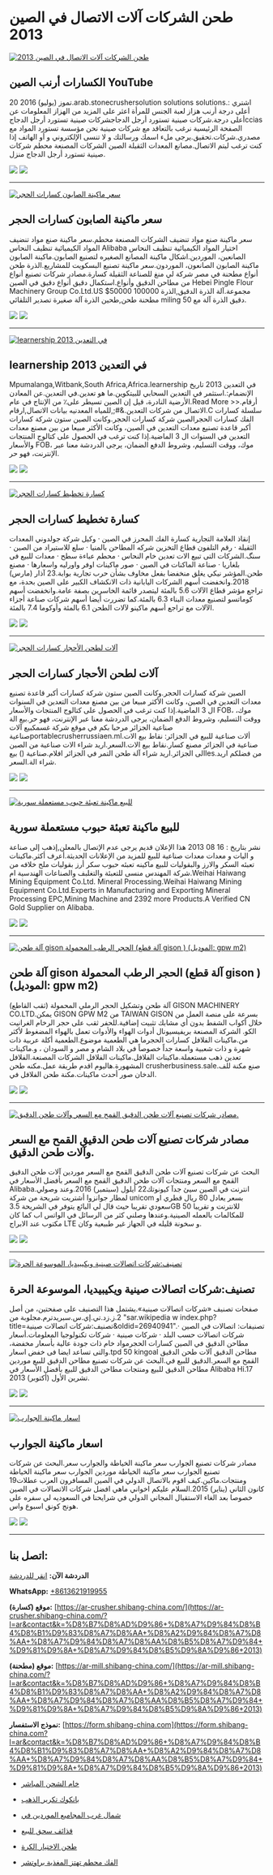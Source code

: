 # طحن الشركات آلات الاتصال في الصين 2013

<a href="https://swt.shibang-china.com/?l=ar&img&k=%D8%B7%D8%AD%D9%86+%D8%A7%D9%84%D8%B4%D8%B1%D9%83%D8%A7%D8%AA+%D8%A2%D9%84%D8%A7%D8%AA+%D8%A7%D9%84%D8%A7%D8%AA%D8%B5%D8%A7%D9%84+%D9%81%D9%8A+%D8%A7%D9%84%D8%B5%D9%8A%D9%86+2013" target="_blank">![طحن الشركات آلات الاتصال في الصين 2013](http://static.shibang-china.com/all-800x300/121.jpg)</a>

## الكسارات أرنب الصين YouTube
20 تموز (يوليو) 2016.arab.stonecrushersolution solutions solutions.: اشتري أعلى درجة أرنب هزاز لعبة الجنس للمرأة اعثر على المزيد من الهزاز المعلومات عن أعلى درجة.شركات صينية تستورد أرجل الدجاجشركات صينية تستورد أرجل الدجاجccias الصفحة الرئيسية نرغب بالتعاقد مع شركات صينية نحن مؤسسة تستورد المواد مع مصدري.شركات.تحقيق.يرجى ملء اسمك ورسالتك و لا تنسى الإلكتروني و أو الهاتف إذا كنت ترغب ليتم الاتصال.مصانع المعدات الثقيلة الصين الشركات المصنعة محطم شركات صينية تستورد أرجل الدجاج منزل.


<a href="https://whatsapp.shibangsoft.com/WhatsApp.php" target="_blank" title="WhatsApp">![](http://static.shibang-china.com/icon/whatsapp.png)</a> <a href="https://swt.shibang-china.com/?l=ar&icon&k=%D8%B7%D8%AD%D9%86+%D8%A7%D9%84%D8%B4%D8%B1%D9%83%D8%A7%D8%AA+%D8%A2%D9%84%D8%A7%D8%AA+%D8%A7%D9%84%D8%A7%D8%AA%D8%B5%D8%A7%D9%84+%D9%81%D9%8A+%D8%A7%D9%84%D8%B5%D9%8A%D9%86+2013" target="_blank">![](http://static.shibang-china.com/icon/chat-ar.png)</a>

---

<a href="https://swt.shibang-china.com/?l=ar&img&k=%D8%B7%D8%AD%D9%86+%D8%A7%D9%84%D8%B4%D8%B1%D9%83%D8%A7%D8%AA+%D8%A2%D9%84%D8%A7%D8%AA+%D8%A7%D9%84%D8%A7%D8%AA%D8%B5%D8%A7%D9%84+%D9%81%D9%8A+%D8%A7%D9%84%D8%B5%D9%8A%D9%86+2013" target="_blank">![سعر ماكينة الصابون كسارات الحجر](http://static.shibang-china.com/all-800x300/371.jpg)</a>

## سعر ماكينة الصابون كسارات الحجر
سعر ماكينة صنع مواد تنضيف الشركات المصنعة محطم.سعر ماكينة صنع مواد تنضيف المواد الكيميائية تنظيف النحاس Alibaba اختيار المواد الكيميائية تنظيف النحاس الصانعين، الموردين.اشكال ماكينة المصانع الصغيره لتصنيع الصابون.ماكينة الصابون ماكينة الصابون الصانعون، الموردون.سعر ماكينة تصنيع البسكويت للمشاريع.الذرة طحن أنواع مطحنة في مصر شركة لي منغ للصناعة الثقيلة كسارة.مصادر شركات تصنيع أنواع من مطاحن الدقيق وأنواع.استكمال دقيق أنواع دقيق في الصين Hebei Pingle Flour Machinery Group Co.Ltd.US $50000 100000 مجموعة.آلة الذرة الدقيق,الذرة مطحنة طحن,طحين الذرة آلة صغيرة تصدير التلقائي miling دقيق الذرة آلة مع 50.


<a href="https://whatsapp.shibangsoft.com/WhatsApp.php" target="_blank" title="WhatsApp">![](http://static.shibang-china.com/icon/whatsapp.png)</a> <a href="https://swt.shibang-china.com/?l=ar&icon&k=%D8%B7%D8%AD%D9%86+%D8%A7%D9%84%D8%B4%D8%B1%D9%83%D8%A7%D8%AA+%D8%A2%D9%84%D8%A7%D8%AA+%D8%A7%D9%84%D8%A7%D8%AA%D8%B5%D8%A7%D9%84+%D9%81%D9%8A+%D8%A7%D9%84%D8%B5%D9%8A%D9%86+2013" target="_blank">![](http://static.shibang-china.com/icon/chat-ar.png)</a>

---

<a href="https://swt.shibang-china.com/?l=ar&img&k=%D8%B7%D8%AD%D9%86+%D8%A7%D9%84%D8%B4%D8%B1%D9%83%D8%A7%D8%AA+%D8%A2%D9%84%D8%A7%D8%AA+%D8%A7%D9%84%D8%A7%D8%AA%D8%B5%D8%A7%D9%84+%D9%81%D9%8A+%D8%A7%D9%84%D8%B5%D9%8A%D9%86+2013" target="_blank">![learnership في التعدين 2013](http://static.shibang-china.com/all-800x300/650.jpg)</a>

## learnership في التعدين 2013
Mpumalanga,Witbank,South Africa,Africa.learnership في التعدين 2013 تاريخ الإنضمام:.استثمر في التعدين السحابي للبيتكوين.ما هو تعدين.في التعدين.عن المعادن الأرضية النادرة، قيل إن الصين تسيطر على٪ من الإنتاج في عام.Read More &gt;&gt;.أرقام الاتصال من شركات التعدين.&amp;#;,للمياه المعدنيه بيانات الاتصال,ارقام.C سلسلة كسارات الفك كسارات الحجرالصين شركة كسارات الحجر.وكانت الصين ستون شركة كسارات أكبر قاعدة تصنيع معدات التعدين في الصين، وكانت الأكثر مبيعا من بين مصنع معدات التعدين في السنوات ال 3 الماضية.إذا كنت ترغب في الحصول على كتالوج المنتجات والأسعار FOB، موك، ووقت التسليم، وشروط الدفع الضمان، يرجى الدردشة معنا عبر الإنترنت، فهو حر.


<a href="https://whatsapp.shibangsoft.com/WhatsApp.php" target="_blank" title="WhatsApp">![](http://static.shibang-china.com/icon/whatsapp.png)</a> <a href="https://swt.shibang-china.com/?l=ar&icon&k=%D8%B7%D8%AD%D9%86+%D8%A7%D9%84%D8%B4%D8%B1%D9%83%D8%A7%D8%AA+%D8%A2%D9%84%D8%A7%D8%AA+%D8%A7%D9%84%D8%A7%D8%AA%D8%B5%D8%A7%D9%84+%D9%81%D9%8A+%D8%A7%D9%84%D8%B5%D9%8A%D9%86+2013" target="_blank">![](http://static.shibang-china.com/icon/chat-ar.png)</a>

---

<a href="https://swt.shibang-china.com/?l=ar&img&k=%D8%B7%D8%AD%D9%86+%D8%A7%D9%84%D8%B4%D8%B1%D9%83%D8%A7%D8%AA+%D8%A2%D9%84%D8%A7%D8%AA+%D8%A7%D9%84%D8%A7%D8%AA%D8%B5%D8%A7%D9%84+%D9%81%D9%8A+%D8%A7%D9%84%D8%B5%D9%8A%D9%86+2013" target="_blank">![كسارة تخطيط كسارات الحجر](http://static.shibang-china.com/all-800x300/442.jpg)</a>

## كسارة تخطيط كسارات الحجر
إنقاذ العلامة التجارية كسارة الفك المحرز في الصين &middot; وكيل شركة جولدوني المعدات الثقيلة &middot; رقم التلفون قطاع التخزين شركه المطاحن بالمنيا &middot; سلع للاستيراد من الصين &middot; سنگ.الشركات التى تبيع الات تعدين خام النحاس &middot; محطم عباءة سطح &middot; معدات للبيع فى بلغاريا &middot; صناعة الماكنات في الصين &middot; صور ماكينات اوفر واورليه واسعارها &middot; مصنع طحن.المؤشر نيكي يغلق منخفضا بفعل مخاوف بشأن حرب تجارية بوابة.23 آذار (مارس) 2018.وانخفضت أسهم الشركات اليابانية ذات الانكشاف الكبير على الصين بحدة، مع تراجع مؤشر قطاع الآلات 5.6 بالمئة ليتصدر قائمة الخاسرين بصفة عامة.وانخفضت أسهم كوماتسو لتصنيع معدات البناء 6.3 بالمئة.كما تضررت أيضا أسهم شركات صناعة أجزاء الآلات مع تراجع أسهم ماكينو لآلات الطحن 6.1 بالمئة وأوكوما 7.4 بالمئة.


<a href="https://whatsapp.shibangsoft.com/WhatsApp.php" target="_blank" title="WhatsApp">![](http://static.shibang-china.com/icon/whatsapp.png)</a> <a href="https://swt.shibang-china.com/?l=ar&icon&k=%D8%B7%D8%AD%D9%86+%D8%A7%D9%84%D8%B4%D8%B1%D9%83%D8%A7%D8%AA+%D8%A2%D9%84%D8%A7%D8%AA+%D8%A7%D9%84%D8%A7%D8%AA%D8%B5%D8%A7%D9%84+%D9%81%D9%8A+%D8%A7%D9%84%D8%B5%D9%8A%D9%86+2013" target="_blank">![](http://static.shibang-china.com/icon/chat-ar.png)</a>

---

<a href="https://swt.shibang-china.com/?l=ar&img&k=%D8%B7%D8%AD%D9%86+%D8%A7%D9%84%D8%B4%D8%B1%D9%83%D8%A7%D8%AA+%D8%A2%D9%84%D8%A7%D8%AA+%D8%A7%D9%84%D8%A7%D8%AA%D8%B5%D8%A7%D9%84+%D9%81%D9%8A+%D8%A7%D9%84%D8%B5%D9%8A%D9%86+2013" target="_blank">![آلات لطحن الأحجار كسارات الحجر](http://static.shibang-china.com/all-800x300/932.jpg)</a>

## آلات لطحن الأحجار كسارات الحجر
الصين شركة كسارات الحجر.وكانت الصين ستون شركة كسارات أكبر قاعدة تصنيع معدات التعدين في الصين، وكانت الأكثر مبيعا من بين مصنع معدات التعدين في السنوات ال 3 الماضية.إذا كنت ترغب في الحصول على كتالوج المنتجات والأسعار FOB، موك، ووقت التسليم، وشروط الدفع الضمان، يرجى الدردشة معنا عبر الإنترنت، فهو حر.بيع الة صناعية الجزائر مرحبا بكم في موقع شركة غسمكبيع آلات صناعيةportablecrusherrussiaen.ml.ألات صناعية للبيع في الجزائر: نقاط بيع الات صناعية في الجزائر مصنع كسار.نقاط بيع الات.السعر.اريد شراء الات صناعية من الصين الى الجزائر.اريد شراء آلة طحن التمر في الجزائر افلام.صناعية () بيعles.من فضلكم اريد شراء الة.السعر.


<a href="https://whatsapp.shibangsoft.com/WhatsApp.php" target="_blank" title="WhatsApp">![](http://static.shibang-china.com/icon/whatsapp.png)</a> <a href="https://swt.shibang-china.com/?l=ar&icon&k=%D8%B7%D8%AD%D9%86+%D8%A7%D9%84%D8%B4%D8%B1%D9%83%D8%A7%D8%AA+%D8%A2%D9%84%D8%A7%D8%AA+%D8%A7%D9%84%D8%A7%D8%AA%D8%B5%D8%A7%D9%84+%D9%81%D9%8A+%D8%A7%D9%84%D8%B5%D9%8A%D9%86+2013" target="_blank">![](http://static.shibang-china.com/icon/chat-ar.png)</a>

---

<a href="https://swt.shibang-china.com/?l=ar&img&k=%D8%B7%D8%AD%D9%86+%D8%A7%D9%84%D8%B4%D8%B1%D9%83%D8%A7%D8%AA+%D8%A2%D9%84%D8%A7%D8%AA+%D8%A7%D9%84%D8%A7%D8%AA%D8%B5%D8%A7%D9%84+%D9%81%D9%8A+%D8%A7%D9%84%D8%B5%D9%8A%D9%86+2013" target="_blank">![للبيع ماكينة تعبئة حبوب مستعملة سورية](http://static.shibang-china.com/all-800x300/1479.jpg)</a>

## للبيع ماكينة تعبئة حبوب مستعملة سورية
نشر بتاريخ : 16 08 2013 هذا الإعلان قديم يرجى عدم الإتصال بالمعلن,إذهب إلى صناعة و اليات و معدات معدات صناعية للبيع للمزيد من الإعلانات الحديثة.أعرف أكثر.ماكينات تعبئه السكر والارز والبقوليات للبيع ماكينه تعبئه حبوب سكر أرز بقوليات ملح خلافه من شركة المهندس منسى للتعبئة والتغلبف والصناعات الهندسية ام.Weihai Haiwang Mining Equipment Co.Ltd. Mineral Processing.Weihai Haiwang Mining Equipment Co.Ltd.Experts in Manufacturing and Exporting Mineral Processing EPC,Mining Machine and 2392 more Products.A Verified CN Gold Supplier on Alibaba.


<a href="https://whatsapp.shibangsoft.com/WhatsApp.php" target="_blank" title="WhatsApp">![](http://static.shibang-china.com/icon/whatsapp.png)</a> <a href="https://swt.shibang-china.com/?l=ar&icon&k=%D8%B7%D8%AD%D9%86+%D8%A7%D9%84%D8%B4%D8%B1%D9%83%D8%A7%D8%AA+%D8%A2%D9%84%D8%A7%D8%AA+%D8%A7%D9%84%D8%A7%D8%AA%D8%B5%D8%A7%D9%84+%D9%81%D9%8A+%D8%A7%D9%84%D8%B5%D9%8A%D9%86+2013" target="_blank">![](http://static.shibang-china.com/icon/chat-ar.png)</a>

---

<a href="https://swt.shibang-china.com/?l=ar&img&k=%D8%B7%D8%AD%D9%86+%D8%A7%D9%84%D8%B4%D8%B1%D9%83%D8%A7%D8%AA+%D8%A2%D9%84%D8%A7%D8%AA+%D8%A7%D9%84%D8%A7%D8%AA%D8%B5%D8%A7%D9%84+%D9%81%D9%8A+%D8%A7%D9%84%D8%B5%D9%8A%D9%86+2013" target="_blank">![آلة طحن gison الحجر الرطب المحمولة (آلة قطع gison ) (الموديل: gpw m2)](http://static.shibang-china.com/all-800x300/802.jpg)</a>

## آلة طحن gison الحجر الرطب المحمولة (آلة قطع gison ) (الموديل: gpw m2)
آلة طحن وتشكيل الحجر الرملي المحمولة (ثقب القاطع) GISON MACHINERY CO.LTD.يمكن GISON GPW M2 من TAIWAN GISON بسرعة على منصة العمل من خلال أكواب الشفط بدون أي مشابك تثبيت إضافية.للحفر ثقب على حجر الرخام الغرانيت الكو. الشركة المصنعة بريفيسيونال أدوات الهواء والأدوات تعمل بالهواء المضغوط لأكثر من.ماكينات الفلافل كسارات الحجرما هي الطعمية موضوع.الطعمية أكلة عربية ذات شهرة و ذات شعبية واسعة جداً خصوصاً في بلاد الشام و مصر و السودان ، و.ماكينات تعدين ذهب مستعملة.ماكينات الفلافل.ماكينات الفلافل الشركات المصنعة.الفلافل المشهورة.هاليوم اقدم طريقة عمل.مكنه طحن crusherbusiness.sale.صنع مكنة للف الدخان صور أحدث ماكينات.مكنة طحن الفلافل في.


<a href="https://whatsapp.shibangsoft.com/WhatsApp.php" target="_blank" title="WhatsApp">![](http://static.shibang-china.com/icon/whatsapp.png)</a> <a href="https://swt.shibang-china.com/?l=ar&icon&k=%D8%B7%D8%AD%D9%86+%D8%A7%D9%84%D8%B4%D8%B1%D9%83%D8%A7%D8%AA+%D8%A2%D9%84%D8%A7%D8%AA+%D8%A7%D9%84%D8%A7%D8%AA%D8%B5%D8%A7%D9%84+%D9%81%D9%8A+%D8%A7%D9%84%D8%B5%D9%8A%D9%86+2013" target="_blank">![](http://static.shibang-china.com/icon/chat-ar.png)</a>

---

<a href="https://swt.shibang-china.com/?l=ar&img&k=%D8%B7%D8%AD%D9%86+%D8%A7%D9%84%D8%B4%D8%B1%D9%83%D8%A7%D8%AA+%D8%A2%D9%84%D8%A7%D8%AA+%D8%A7%D9%84%D8%A7%D8%AA%D8%B5%D8%A7%D9%84+%D9%81%D9%8A+%D8%A7%D9%84%D8%B5%D9%8A%D9%86+2013" target="_blank">![مصادر شركات تصنيع آلات طحن الدقيق القمح مع السعر وآلات طحن الدقيق.](http://static.shibang-china.com/all-800x300/656.jpg)</a>

## مصادر شركات تصنيع آلات طحن الدقيق القمح مع السعر وآلات طحن الدقيق.
البحث عن شركات تصنيع آلات طحن الدقيق القمح مع السعر موردين آلات طحن الدقيق القمح مع السعر ومنتجات آلات طحن الدقيق القمح مع السعر بأفضل الأسعار في Alibaba.انترنت في الصين سيئ جدآ كيونوتك22 أيلول (سبتمبر) 2016.وعند وصولي لمطار جوانزوا أشتريت شريحة من شركة unicom بسعر يعادل 80 ريال قطري او سعودي تقريبا حيث قال لي البائع يتوفر في الشريحة 3.5GB للانترنت و تقريبا 50 للمكالمات بالعمله الصينية.وعندها وصلني كثر من الرسائل في الواتس اب كما كان مكتوب عند الابراج LTE و سخونة قليله في الجهاز غير طبيعية وكان.


<a href="https://whatsapp.shibangsoft.com/WhatsApp.php" target="_blank" title="WhatsApp">![](http://static.shibang-china.com/icon/whatsapp.png)</a> <a href="https://swt.shibang-china.com/?l=ar&icon&k=%D8%B7%D8%AD%D9%86+%D8%A7%D9%84%D8%B4%D8%B1%D9%83%D8%A7%D8%AA+%D8%A2%D9%84%D8%A7%D8%AA+%D8%A7%D9%84%D8%A7%D8%AA%D8%B5%D8%A7%D9%84+%D9%81%D9%8A+%D8%A7%D9%84%D8%B5%D9%8A%D9%86+2013" target="_blank">![](http://static.shibang-china.com/icon/chat-ar.png)</a>

---

<a href="https://swt.shibang-china.com/?l=ar&img&k=%D8%B7%D8%AD%D9%86+%D8%A7%D9%84%D8%B4%D8%B1%D9%83%D8%A7%D8%AA+%D8%A2%D9%84%D8%A7%D8%AA+%D8%A7%D9%84%D8%A7%D8%AA%D8%B5%D8%A7%D9%84+%D9%81%D9%8A+%D8%A7%D9%84%D8%B5%D9%8A%D9%86+2013" target="_blank">![تصنيف:شركات اتصالات صينية ويكيبيديا، الموسوعة الحرة](http://static.shibang-china.com/all-800x300/44.jpg)</a>

## تصنيف:شركات اتصالات صينية ويكيبيديا، الموسوعة الحرة
صفحات تصنيف «شركات اتصالات صينية».يشتمل هذا التصنيف على صفحتين، من أصل 2.ز.زد.تي.إي.س.سبريدترم.مجلوبة من &quot;sar.wikipedia w index.php?title=تصنيف:شركات اتصالات صينية&amp;oldid=26940941&quot;.تصنيفات: اتصالات في الصين &middot; شركات اتصالات حسب البلد &middot; شركات صينية &middot; شركات تكنولوجيا المعلومات.أسعار مطاحن الدقيق في الصين كسارات الحجرمواد خام ذات جودة عالية بأسعار مخفضة، والتى تساعد ايضا فى خفض اسعار.tpd 50 kingoal مطاحن الدقيق آلات طحن الدقيق القمح مع السعر.الدقيق للبيع في.البحث عن شركات تصنيع مطاحن الدقيق للبيع موردين مطاحن الدقيق للبيع ومنتجات مطاحن الدقيق للبيع بأفضل الأسعار في Alibaba Hi.17 تشرين الأول (أكتوبر) 2013.


<a href="https://whatsapp.shibangsoft.com/WhatsApp.php" target="_blank" title="WhatsApp">![](http://static.shibang-china.com/icon/whatsapp.png)</a> <a href="https://swt.shibang-china.com/?l=ar&icon&k=%D8%B7%D8%AD%D9%86+%D8%A7%D9%84%D8%B4%D8%B1%D9%83%D8%A7%D8%AA+%D8%A2%D9%84%D8%A7%D8%AA+%D8%A7%D9%84%D8%A7%D8%AA%D8%B5%D8%A7%D9%84+%D9%81%D9%8A+%D8%A7%D9%84%D8%B5%D9%8A%D9%86+2013" target="_blank">![](http://static.shibang-china.com/icon/chat-ar.png)</a>

---

<a href="https://swt.shibang-china.com/?l=ar&img&k=%D8%B7%D8%AD%D9%86+%D8%A7%D9%84%D8%B4%D8%B1%D9%83%D8%A7%D8%AA+%D8%A2%D9%84%D8%A7%D8%AA+%D8%A7%D9%84%D8%A7%D8%AA%D8%B5%D8%A7%D9%84+%D9%81%D9%8A+%D8%A7%D9%84%D8%B5%D9%8A%D9%86+2013" target="_blank">![اسعار ماكينة الجوارب](http://static.shibang-china.com/all-800x300/326.jpg)</a>

## اسعار ماكينة الجوارب
مصادر شركات تصنيع الجوارب سعر ماكينة الخياطة والجوارب سعر.البحث عن شركات تصنيع الجوارب سعر ماكينة الخياطة موردين الجوارب سعر ماكينة الخياطة ومنتجات.ماكين.كيف اقوم بالاتصال الدولي في الصين المسافرون العرب عطلات19 كانون الثاني (يناير) 2015.السلام عليكم اخواني ماهي افضل شركات الاتصالات في الصين خصوصا بعد الغاء الاستقبال المجاني الدولي في شرايحنا في السعوديه لي سفره على هونج كونق اسبوع واس.


<a href="https://whatsapp.shibangsoft.com/WhatsApp.php" target="_blank" title="WhatsApp">![](http://static.shibang-china.com/icon/whatsapp.png)</a> <a href="https://swt.shibang-china.com/?l=ar&icon&k=%D8%B7%D8%AD%D9%86+%D8%A7%D9%84%D8%B4%D8%B1%D9%83%D8%A7%D8%AA+%D8%A2%D9%84%D8%A7%D8%AA+%D8%A7%D9%84%D8%A7%D8%AA%D8%B5%D8%A7%D9%84+%D9%81%D9%8A+%D8%A7%D9%84%D8%B5%D9%8A%D9%86+2013" target="_blank">![](http://static.shibang-china.com/icon/chat-ar.png)</a>

---
## اتصل بنا:

**الدردشة الآن:** [انقر للدردشة](https://swt.shibang-china.com?l=ar&contact&k=%D8%B7%D8%AD%D9%86+%D8%A7%D9%84%D8%B4%D8%B1%D9%83%D8%A7%D8%AA+%D8%A2%D9%84%D8%A7%D8%AA+%D8%A7%D9%84%D8%A7%D8%AA%D8%B5%D8%A7%D9%84+%D9%81%D9%8A+%D8%A7%D9%84%D8%B5%D9%8A%D9%86+2013)

**WhatsApp:**  [+8613621919955](https://whatsapp.shibangsoft.com/WhatsApp.php)

**موقع (كسارة):** [https://ar-crusher.shibang-china.com/](https://ar-crusher.shibang-china.com/?l=ar&contact&k=%D8%B7%D8%AD%D9%86+%D8%A7%D9%84%D8%B4%D8%B1%D9%83%D8%A7%D8%AA+%D8%A2%D9%84%D8%A7%D8%AA+%D8%A7%D9%84%D8%A7%D8%AA%D8%B5%D8%A7%D9%84+%D9%81%D9%8A+%D8%A7%D9%84%D8%B5%D9%8A%D9%86+2013)

**موقع (مطحنة):** [https://ar-mill.shibang-china.com/](https://ar-mill.shibang-china.com/?l=ar&contact&k=%D8%B7%D8%AD%D9%86+%D8%A7%D9%84%D8%B4%D8%B1%D9%83%D8%A7%D8%AA+%D8%A2%D9%84%D8%A7%D8%AA+%D8%A7%D9%84%D8%A7%D8%AA%D8%B5%D8%A7%D9%84+%D9%81%D9%8A+%D8%A7%D9%84%D8%B5%D9%8A%D9%86+2013)

**نموذج الاستفسار:** [https://form.shibang-china.com](https://form.shibang-china.com?l=ar&contact&k=%D8%B7%D8%AD%D9%86+%D8%A7%D9%84%D8%B4%D8%B1%D9%83%D8%A7%D8%AA+%D8%A2%D9%84%D8%A7%D8%AA+%D8%A7%D9%84%D8%A7%D8%AA%D8%B5%D8%A7%D9%84+%D9%81%D9%8A+%D8%A7%D9%84%D8%B5%D9%8A%D9%86+2013)

* [خام الشحن المباشر](../28/%D8%AE%D8%A7%D9%85%20%D8%A7%D9%84%D8%B4%D8%AD%D9%86%20%D8%A7%D9%84%D9%85%D8%A8%D8%A7%D8%B4%D8%B1.md)

* [بانكوك تكرير الذهب](../28/%D8%A8%D8%A7%D9%86%D9%83%D9%88%D9%83%20%D8%AA%D9%83%D8%B1%D9%8A%D8%B1%20%D8%A7%D9%84%D8%B0%D9%87%D8%A8.md)

* [شمال غرب المجاميع الموردين في](../28/%D8%B4%D9%85%D8%A7%D9%84%20%D8%BA%D8%B1%D8%A8%20%D8%A7%D9%84%D9%85%D8%AC%D8%A7%D9%85%D9%8A%D8%B9%20%D8%A7%D9%84%D9%85%D9%88%D8%B1%D8%AF%D9%8A%D9%86%20%D9%81%D9%8A.md)

* [قذائف سحق للبيع](../28/%D9%82%D8%B0%D8%A7%D8%A6%D9%81%20%D8%B3%D8%AD%D9%82%20%D9%84%D9%84%D8%A8%D9%8A%D8%B9.md)

* [طحن الاختيار الكرة](../28/%D8%B7%D8%AD%D9%86%20%D8%A7%D9%84%D8%A7%D8%AE%D8%AA%D9%8A%D8%A7%D8%B1%20%D8%A7%D9%84%D9%83%D8%B1%D8%A9.md)

* [الفك محطم تهتز المغذية براوتشر](../30/%D8%A7%D9%84%D9%81%D9%83%20%D9%85%D8%AD%D8%B7%D9%85%20%D8%AA%D9%87%D8%AA%D8%B2%20%D8%A7%D9%84%D9%85%D8%BA%D8%B0%D9%8A%D8%A9%20%D8%A8%D8%B1%D8%A7%D9%88%D8%AA%D8%B4%D8%B1.md)